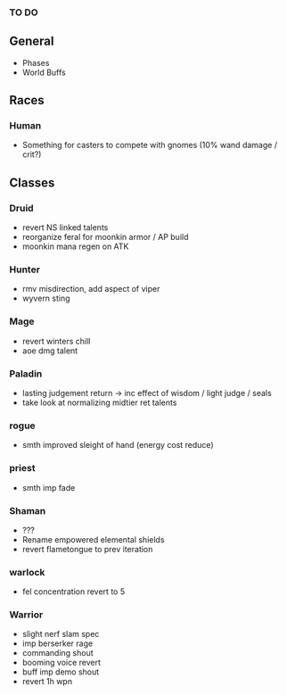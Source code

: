 ### TO DO

## General

- Phases
- World Buffs

## Races

### Human

- Something for casters to compete with gnomes (10% wand damage / crit?)

## Classes

### Druid
- revert NS linked talents
- reorganize feral for moonkin armor / AP build
- moonkin mana regen on ATK

### Hunter

- rmv misdirection, add aspect of viper
- wyvern sting

### Mage
- revert winters chill
- aoe dmg talent

### Paladin
- lasting judgement return -> inc effect of wisdom / light judge / seals
- take look at normalizing midtier ret talents

### rogue
- smth improved sleight of hand (energy cost reduce)

### priest
- smth imp fade

### Shaman

- ???
- Rename empowered elemental shields
- revert flametongue to prev iteration

### warlock
- fel concentration revert to 5

### Warrior
- slight nerf slam spec
- imp berserker rage
- commanding shout
- booming voice revert
- buff imp demo shout
- revert 1h wpn
